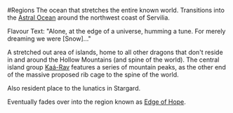 ---
---

\#Regions 
The ocean that stretches the entire known world. Transitions into the [Astral Ocean](Astral%20Ocean\Astral%20Ocean.md) around the northwest coast of Servilia.

Flavour Text: "Alone, at the edge of a universe, humming a tune. For merely dreaming we were \[Snow\]..."

A stretched out area of islands, home to all other dragons that don't reside in and around the Hollow Mountains (and spine of the world).
The central island group [Kaá-Rav](Astral%20Ocean\Ka%C3%A1-Rav%20Isles\Ka%C3%A1-Rav.md) features a series of mountain peaks, as the other end of the massive proposed rib cage to the spine of the world.

Also resident place to the lunatics in Stargard.

Eventually fades over into the region known as [Edge of Hope](Edge%20of%20Hope.md).
